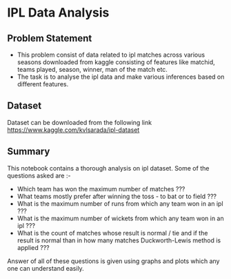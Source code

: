 # IPL Data Analysis

## Problem Statement

- This problem consist of data related to ipl matches across various seasons downloaded from kaggle consisting of features like matchid, teams played, season, winner, man of the match etc.
- The task is to analyse the ipl data and make various inferences based on different features.

## Dataset

Dataset can be downloaded from the following link https://www.kaggle.com/kvlsarada/ipl-dataset

## Summary 

This notebook contains a thorough analysis on ipl dataset. Some of the questions asked are :-

- Which team has won the maximum number of matches ???
- What teams mostly prefer after winning the toss - to bat or to field ???
- What is the maximum number of runs from which any team won in an ipl ???
- What is the maximum number of wickets from which any team won in an ipl ???
- What is the count of matches whose result is normal / tie and if the result is normal than in how many matches Duckworth-Lewis method is applied ???

Answer of all of these questions is given using graphs and plots which any one can understand easily.
